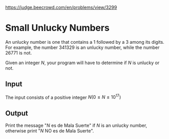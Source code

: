 https://judge.beecrowd.com/en/problems/view/3299

# Small Unlucky Numbers

An unlucky number is one that contains a 1 followed by a 3 among its digits. For
example, the number 341329 is an unlucky number, while the number 26771 is not.

Given an integer $N$, your program will have to determine if $N$ is unlucky or
not.

## Input

The input consists of a positive integer $N (0 \leq N \leq 10^{17})$

## Output

Print the message "$N$ es de Mala Suerte" if $N$ is an unlucky number, otherwise
print "$N$ NO es de Mala Suerte".
